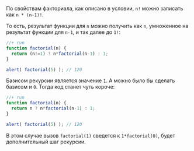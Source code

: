 По свойствам факториала, как описано в условии, `n!` можно записать как `n * (n-1)!`.

То есть, результат функции для `n` можно получить как `n`, умноженное на результат функции для `n-1`, и так далее до `1!`:

```js
//+ run
function factorial(n) {
  return (n!=1) ? n*factorial(n-1) : 1;
}

alert( factorial(5) ); // 120
```

Базисом рекурсии является значение `1`. А можно было бы сделать базисом и `0`. Тогда код станет чуть короче:

```js
//+ run
function factorial(n) {
  return n ? n*factorial(n-1) : 1;
}

alert( factorial(5) ); // 120
```

В этом случае вызов `factorial(1)` сведется к `1*factorial(0)`, будет дополнительный шаг рекурсии.

